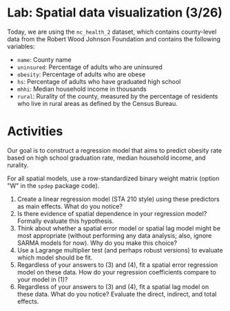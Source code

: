 # Lab: Spatial data visualization (3/26)

Today, we are using the `nc_health_2` dataset, which contains county-level data 
from the Robert Wood Johnson Foundation and contains the following variables:
- `name`: County name
- `uninsured`: Percentage of adults who are uninsured
- `obesity`: Percentage of adults who are obese
- `hs`: Percentage of adults who have graduated high school
- `mhhi`: Median household income in thousands
- `rural`: Rurality of the county, measured by the percentage of residents who
live in rural areas as defined by the Census Bureau.

# Activities

Our goal is to construct a regression model that aims to predict obesity rate
based on high school graduation rate, median household income, and rurality.

For all spatial models, use a row-standardized binary weight matrix (option "W"
in the `spdep` package code).

1. Create a linear regression model (STA 210 style) using these predictors as
main effects. What do you notice?
2. Is there evidence of spatial dependence in your regression model? Formally
evaluate this hypothesis.
3. Think about whether a spatial error model or spatial lag model might be
most appropriate (without performing any data analysis; also, ignore SARMA 
models for now). Why do you make this choice?
4. Use a Lagrange multiplier test (and perhaps robust versions) to evaluate which
model should be fit.
5. Regardless of your answers to (3) and (4), fit a spatial error regression
model on these data. How do your regression coefficients compare to your model
in (1)?
6. Regardless of your answers to (3) and (4), fit a spatial lag model on these 
data. What do you notice? Evaluate the direct, indirect, and total effects.
